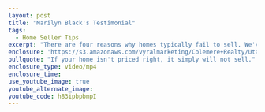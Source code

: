 ```yaml
---
layout: post
title: "Marilyn Black's Testimonial"
tags:
  - Home Seller Tips
excerpt: "There are four reasons why homes typically fail to sell. We've got a list of the top four reasons homes fail to sell, as well as solutions for all of them."
enclosure: 'https://s3.amazonaws.com/vyralmarketing/Colemere+Realty/Utah+Real+Estate+Reasons+your+home+won%27t+sell.mp4'
pullquote: "If your home isn't priced right, it simply will not sell."
enclosure_type: video/mp4
enclosure_time:
use_youtube_image: true
youtube_alternate_image:
youtube_code: h83ipbpbmpI
---
```

